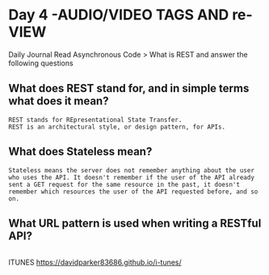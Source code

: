 # Day 4 -AUDIO/VIDEO TAGS AND re-VIEW




Daily Journal
Read Asynchronous Code > What is REST and answer the following questions

## What does REST stand for, and in simple terms what does it mean?
```
REST stands for REpresentational State Transfer.
REST is an architectural style, or design pattern, for APIs.
```
## What does Stateless mean?
```
Stateless means the server does not remember anything about the user who uses the API. It doesn't remember if the user of the API already sent a GET request for the same resource in the past, it doesn't remember which resources the user of the API requested before, and so on.
```
## What URL pattern is used when writing a RESTful API?
```
```
ITUNES
https://davidparker83686.github.io/i-tunes/